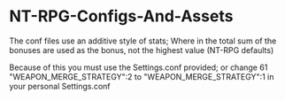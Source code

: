 # NT-RPG-Configs-And-Assets

The conf files use an additive style of stats; Where in the total sum of the bonuses are used as the bonus, not the highest value (NT-RPG defaults)

Because of this you must use the Settings.conf provided; 
or change 61 "WEAPON_MERGE_STRATEGY":2 to "WEAPON_MERGE_STRATEGY":1 in your personal Settings.conf
